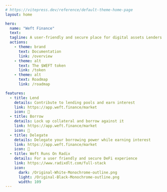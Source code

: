 ```yaml
---
# https://vitepress.dev/reference/default-theme-home-page
layout: home

hero:
  name: "Weft Finance"
  text: 
  tagline: A user-friendly and secure place for digital assets Lenders and Borrowers
  actions:
    - theme: brand
      text: Documentation
      link: /overview
    - theme: alt
      text: The $WEFT token
      link: /token
    - theme: alt
      text: Roadmap
      link: /roadmap

features:
  - title: Lend
    details: Contribute to lending pools and earn interest
    link: https://app.weft.finance/market
    icon: 💸
  - title: Borrow
    details: Lock up collateral and borrow against it
    link: https://app.weft.finance/market
    icon: 🤝
  - title: Delegate
    details: Delegate your borrowing power while earning interest
    link: https://app.weft.finance/market
    icon: 👥
  - title: Weft Runs On Radix
    details: For a user friendly and secure DeFi experience
    link: https://www.radixdlt.com/full-stack
    icon: 
      dark: /Original-White-Monochrome-outline.png
      light: /Original-Black-Monochrome-outline.png
      width: 109
---
```


